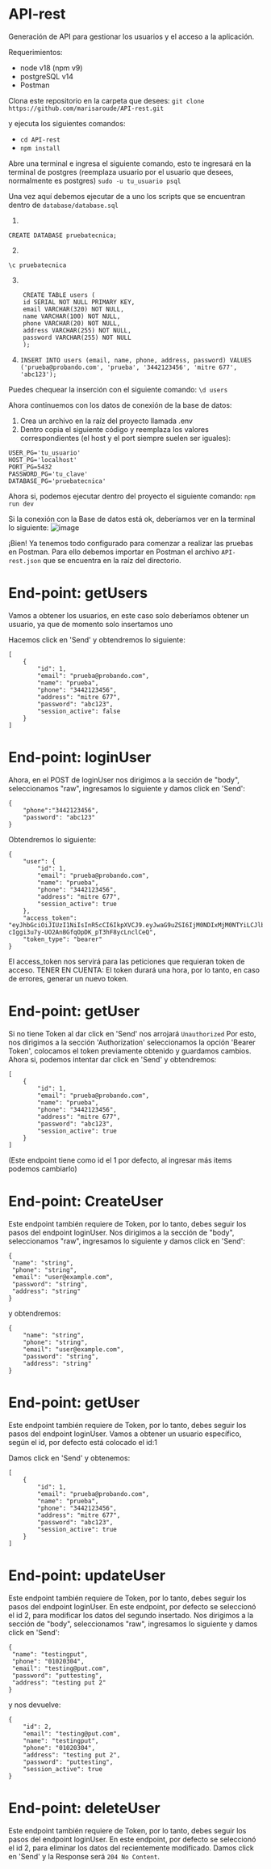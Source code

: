 # API-rest
Generación de API para gestionar los usuarios y el acceso a la aplicación. 

Requerimientos:
- node v18 (npm v9)
- postgreSQL v14
- Postman

Clona este repositorio en la carpeta que desees:
`git clone https://github.com/marisaroude/API-rest.git`

y ejecuta los siguientes comandos: 
- `cd API-rest`
- `npm install`

Abre una terminal e ingresa el siguiente comando, esto te ingresará en la terminal de postgres (reemplaza usuario por el usuario que desees, normalmente es postgres)
`sudo -u tu_usuario psql`

Una vez aquí debemos ejecutar de a uno los scripts que se encuentran dentro de `database/database.sql`

1.
  ```
  CREATE DATABASE pruebatecnica;
  ```

2. 
  ```
  \c pruebatecnica
```
3.
  ```
      CREATE TABLE users (
      id SERIAL NOT NULL PRIMARY KEY,
      email VARCHAR(320) NOT NULL,
      name VARCHAR(100) NOT NULL,
      phone VARCHAR(20) NOT NULL,
      address VARCHAR(255) NOT NULL,
      password VARCHAR(255) NOT NULL
      );  
  ```
4.
   ```
   INSERT INTO users (email, name, phone, address, password) VALUES ('prueba@probando.com', 'prueba', '3442123456', 'mitre 677', 'abc123');
   ```
Puedes chequear la inserción con el siguiente comando:
`\d users`

Ahora continuemos con los datos de conexión de la base de datos:
1. Crea un archivo en la raíz del proyecto llamada .env
2. Dentro copia el siguiente código y reemplaza los valores correspondientes (el host y el port siempre suelen ser iguales):
  ```
  USER_PG='tu_usuario'
  HOST_PG='localhost'
  PORT_PG=5432
  PASSWORD_PG='tu_clave'
  DATABASE_PG='pruebatecnica'
  ```

Ahora si, podemos ejecutar dentro del proyecto el siguiente comando:
`npm run dev` 

Si la conexión con la Base de datos está ok, deberíamos ver en la terminal lo siguiente:
![image](https://github.com/marisaroude/API-rest/assets/81636065/e7ba73b5-d049-40ab-a459-c8b1cf6f502a)

¡Bien! Ya tenemos todo configurado para comenzar a realizar las pruebas en Postman.
Para ello debemos importar en Postman el archivo `API-rest.json` que se encuentra en la raíz del directorio.

# End-point: getUsers

Vamos a obtener los usuarios, en este caso solo deberíamos obtener un usuario, ya que de momento solo insertamos uno

Hacemos click en 'Send' y obtendremos lo siguiente:
```
[
    {
        "id": 1,
        "email": "prueba@probando.com",
        "name": "prueba",
        "phone": "3442123456",
        "address": "mitre 677",
        "password": "abc123",
        "session_active": false
    }
]
```

# End-point: loginUser
Ahora, en el POST de loginUser nos dirigimos a la sección de "body", seleccionamos "raw", ingresamos lo siguiente y damos click en 'Send':
```
{
    "phone":"3442123456",
    "password": "abc123"
}
``` 
Obtendremos lo siguiente: 
```
{
    "user": {
        "id": 1,
        "email": "prueba@probando.com",
        "name": "prueba",
        "phone": "3442123456",
        "address": "mitre 677",
        "session_active": true
    },
    "access_token": "eyJhbGciOiJIUzI1NiIsInR5cCI6IkpXVCJ9.eyJwaG9uZSI6IjM0NDIxMjM0NTYiLCJlbWFpbCI6InBydWViYUBwcm9iYW5kby5jb20iLCJpYXQiOjE3MDg2NDQxMjUsImV4cCI6MTcwODY0NzcyNX0.wS4-cIggi3u7y-UO2AnBGfqOpDK_pT3hF8ycLnclCeQ",
    "token_type": "bearer"
}
```

El access_token nos servirá para las peticiones que requieran token de acceso.
TENER EN CUENTA: El token durará una hora, por lo tanto, en caso de errores, generar un nuevo token.

# End-point: getUser
Si no tiene Token al dar click en 'Send' nos arrojará `Unauthorized` 
Por esto, nos dirigimos a la sección 'Authorization' seleccionamos la opción 'Bearer Token', colocamos el token previamente obtenido y guardamos cambios.
Ahora si, podemos intentar dar click en 'Send' y obtendremos: 

```
[
    {
        "id": 1,
        "email": "prueba@probando.com",
        "name": "prueba",
        "phone": "3442123456",
        "address": "mitre 677",
        "password": "abc123",
        "session_active": true
    }
]
```

(Este endpoint tiene como id el 1 por defecto, al ingresar más items podemos cambiarlo)

# End-point: CreateUser
Este endpoint también requiere de Token, por lo tanto, debes seguir los pasos del endpoint loginUser.
Nos dirigimos a la sección de "body", seleccionamos "raw", ingresamos lo siguiente y damos click en 'Send':
```
{
 "name": "string",
 "phone": "string",
 "email": "user@example.com",
 "password": "string",
 "address": "string"
}
```

y obtendremos:
```
{
    "name": "string",
    "phone": "string",
    "email": "user@example.com",
    "password": "string",
    "address": "string"
}
```


# End-point: getUser
Este endpoint también requiere de Token, por lo tanto, debes seguir los pasos del endpoint loginUser.
Vamos a obtener un usuario específico, según el id, por defecto está colocado el id:1

Damos click en 'Send' y obtenemos:

```
[
    {
        "id": 1,
        "email": "prueba@probando.com",
        "name": "prueba",
        "phone": "3442123456",
        "address": "mitre 677",
        "password": "abc123",
        "session_active": true
    }
]
```

# End-point: updateUser
Este endpoint también requiere de Token, por lo tanto, debes seguir los pasos del endpoint loginUser.
En este endpoint, por defecto se seleccionó el id 2, para modificar los datos del segundo insertado.
Nos dirigimos a la sección de "body", seleccionamos "raw", ingresamos lo siguiente y damos click en 'Send':
```
{
 "name": "testingput",
 "phone": "01020304",
 "email": "testing@put.com",
 "password": "puttesting",
 "address": "testing put 2"
}
``` 
y nos devuelve: 
```
{
    "id": 2,
    "email": "testing@put.com",
    "name": "testingput",
    "phone": "01020304",
    "address": "testing put 2",
    "password": "puttesting",
    "session_active": true
}
```

# End-point: deleteUser
Este endpoint también requiere de Token, por lo tanto, debes seguir los pasos del endpoint loginUser.
En este endpoint, por defecto se seleccionó el id 2, para eliminar los datos del recientemente modificado.
Damos click en 'Send' y la Response será `204 No Content`.
